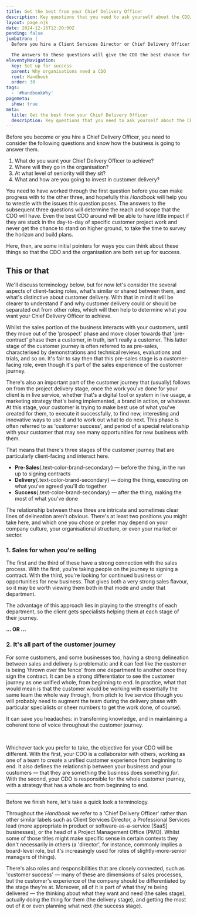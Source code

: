 ```yaml
---
title: Get the best from your Chief Delivery Officer
description: Key questions that you need to ask yourself about the CDO/CSD position and why it's important to you.
layout: page.njk
date: 2024-12-16T12:20:00Z
pending: false
jumbotron: |
  Before you hire a Client Services Director or Chief Delivery Officer or take on the role in a business yourself, there's some key questions that you need to ask yourself about the position and why it's important to you.

  The answers to these questions will give the CDO the best chance for positive impact on the business, your team, and your clients.
eleventyNavigation:
  key: Set up for success
  parent: Why organisations need a CDO
  root: Handbook
  order: 30
tags:
  - '#handbookWhy'
pagemeta:
  show: true
meta:
  title: Get the best from your Chief Delivery Officer
  description: Key questions that you need to ask yourself about the CDO/CSD position and why it's important to you.
---
```


Before you become or you hire a Chief Delivery Officer, you need to consider the following questions and know how the business is going to answer them.

1. What do you want your Chief Delivery Officer to achieve?
2. Where will they go in the organisation?
3. At what level of seniority will they sit?
4. What and how are you going to invest in customer delivery?

You need to have worked through the first question before you can make progress with to the other three, and hopefully this *Handbook* will help you to wrestle with the issues this question poses. The answers to the subsequent three questions will determine the reach and scope that the CDO will have. Even the best CDO around will be able to have little impact if they are stuck in the day-to-day of specific customer project work and never get the chance to stand on higher ground, to take the time to survey the horizon and build plans.

Here, then, are some initial pointers for ways you can think about these things so that the CDO and the organisation are both set up for success.

## This or that

We'll discuss terminology below, but for now let's consider the several aspects of client-facing roles, what's similar or shared between them, and what's distinctive about customer delivery. With that in mind it will be clearer to understand if and why customer delivery could or should be separated out from other roles, which will then help to determine what you want your Chief Delivery Officer to achieve.

Whilst the sales portion of the business interacts with your customers, until they move out of the 'prospect' phase and move closer towards that 'pre-contract' phase then a customer, in truth, isn't really a customer. This latter stage of the customer journey is often referred to as pre-sales, characterised by demonstrations and technical reviews, evaluations and trials, and so on. It's fair to say then that this pre-sales stage is a customer-facing role, even though it's part of the sales experience of the customer journey.

There's also an important part of the customer journey that (usually) follows on from the project delivery stage, once the work you've done for your client is in live service, whether that's a digital tool or system in live usage, a marketing strategy that's being implemented, a brand in action, or whatever. At this stage, your customer is trying to make best use of what you've created for them, to execute it successfully, to find new, interesting and innovative ways to use it and to work out what to do next. This phase is often referred to as 'customer success', and period of a special relationship with your customer that may see many opportunities for new business with them.

That means that there's three stages of the customer journey that are particularly client-facing and interact here.

- **Pre-Sales**{.text-color-brand-secondary}
    — before the thing, in the run up to signing contracts
- **Delivery**{.text-color-brand-secondary}
    — doing the thing, executing on what you've agreed you'll do together
- **Success**{.text-color-brand-secondary}
    — after the thing, making the most of what you've done

The relationship between these three are intricate and sometimes clear lines of delineation aren't obvious. There's at least two positions you might take here, and which one you chose or prefer may depend on your company culture, your organisational structure, or even your market or sector.

### 1. Sales for when you're selling

The first and the third of these have a strong connection with the sales process. With the first, you're taking people on the journey to signing a contract. With the third, you're looking for continued business or opportunities for new business. That gives both a very strong sales flavour, so it may be worth viewing them both in that mode and under that department.

The advantage of this approach lies in playing to the strengths of each department, so the client gets specialists helping them at each stage of their journey.

**… OR …**

### 2. It's all part of the customer journey

For some customers, and some businesses too, having a strong delineation between sales and delivery is problematic and it can feel like the customer is being 'thrown over the fence' from one department to another once they sign the contract. It can be a strong differentiator to see the customer journey as one unified whole, from beginning to end. In practice, what that would mean is that the customer would be working with essentially the same team the whole way through, from pitch to live service (though you will probably need to augment the team during the delivery phase with particular specialists or sheer numbers to get the work done, of course).

It can save you headaches: in transferring knowledge, and in maintaining a coherent tone of voice throughout the customer journey.

&nbsp;

Whichever tack you prefer to take, the objective for your CDO will be different. With the first, your CDO is a collaborator with others, working as one of a team to create a unified customer experience from beginning to end. It also defines the relationship between your business and your customers — that they are something the business does something *for*. With the second, your CDO is responsible for the whole customer journey, with a strategy that has a whole arc from beginning to end.

---

Before we finish here, let's take a quick look a terminology.

Throughout the *Handbook* we refer to a 'Chief Delivery Officer' rather than other similar labels such as Client Services Director, a Professional Services lead (more appropriate in product or software-as-a-service [SaaS] businesses), or the head of a Project Management Office (PMO). Whilst some of those titles might make specific sense in certain contexts they don't necessarily in others (a 'director', for instance, commonly implies a board-level role, but it's increasingly used for roles of slightly-more-senior managers of things).

There's also roles and responsibilities that are closely connected, such as 'customer success' — many of these are dimensions of sales processes, but the customer's experience of the company should be differentiated by the stage they're at. Moreover, all of it is part of what they're being delivered — the thinking about what they want and need (the sales stage), actually doing the thing for them (the delivery stage), and getting the most out of it or even planning what next (the success stage).
